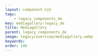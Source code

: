 ```yaml
---
layout: component.njk
tags: 
    - legacy_components_de
key: mediagallery-legacy_de
title: Mediagallery
parent: legacy_components_de
image: legacy/overview/mediagallery.webp
keywords: 
order: 140
---
```


